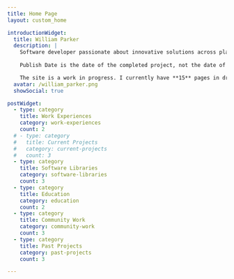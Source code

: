 ```yaml
---
title: Home Page
layout: custom_home

introductionWidget:
  title: William Parker
  description: |
    Software developer passionate about innovative solutions across platforms and technologies.
    
    Publish Date is the date of the completed project, not the date of writing.

    The site is a work in progress. I currently have **15** pages in draft and **4** complete.
  avatar: /william_parker.png
  showSocial: true

postWidget:
  - type: category
    title: Work Experiences
    category: work-experiences
    count: 2
  # - type: category
  #   title: Current Projects
  #   category: current-projects
  #   count: 3
  - type: category
    title: Software Libraries
    category: software-libraries
    count: 3
  - type: category
    title: Education
    category: education
    count: 2
  - type: category
    title: Community Work
    category: community-work
    count: 3
  - type: category
    title: Past Projects
    category: past-projects
    count: 3

---
```

